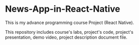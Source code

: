 # News-App-in-React-Native
This is my advance programming course Project (React Native).

This repository includes course's labs, project's code, project's presentation, demo video, project description document file.
